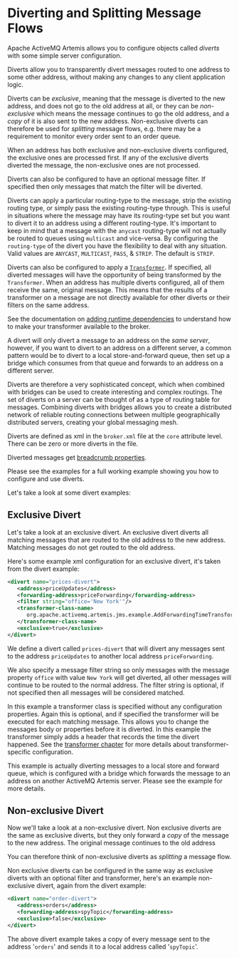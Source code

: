 # Diverting and Splitting Message Flows

Apache ActiveMQ Artemis allows you to configure objects called *diverts* with some
simple server configuration.

Diverts allow you to transparently divert messages routed to one address
to some other address, without making any changes to any client
application logic.

Diverts can be *exclusive*, meaning that the message is diverted to the
new address, and does not go to the old address at all, or they can be
*non-exclusive* which means the message continues to go the old address,
and a *copy* of it is also sent to the new address. Non-exclusive
diverts can therefore be used for *splitting* message flows, e.g. there
may be a requirement to monitor every order sent to an order queue.

When an address has both exclusive and non-exclusive diverts configured,
the exclusive ones are processed first. If any of the exclusive diverts
diverted the message, the non-exclusive ones are not processed.

Diverts can also be configured to have an optional message filter. If
specified then only messages that match the filter will be diverted.

Diverts can apply a particular routing-type to the message, strip the
existing routing type, or simply pass the existing routing-type through.
This is useful in situations where the message may have its routing-type
set but you want to divert it to an address using a different routing-type.
It's important to keep in mind that a message with the `anycast`
routing-type will not actually be routed to queues using `multicast` and
vice-versa. By configuring the `routing-type` of the divert you have the
flexibility to deal with any situation. Valid values are `ANYCAST`,
`MULTICAST`, `PASS`, & `STRIP`. The default is `STRIP`.

Diverts can also be configured to apply a [`Transformer`](transformers.md).
If specified, all diverted messages will have the opportunity of being
transformed by the `Transformer`. When an address has multiple diverts
configured, all of them receive the same, original message. This means that
the results of a transformer on a message are not directly available for
other diverts or their filters on the same address.

See the documentation on [adding runtime dependencies](using-server.md) to 
understand how to make your transformer available to the broker.

A divert will only divert a message to an address on the *same server*,
however, if you want to divert to an address on a different server, a
common pattern would be to divert to a local store-and-forward queue,
then set up a bridge which consumes from that queue and forwards to an
address on a different server.

Diverts are therefore a very sophisticated concept, which when combined
with bridges can be used to create interesting and complex routings. The
set of diverts on a server can be thought of as a type of routing table
for messages. Combining diverts with bridges allows you to create a
distributed network of reliable routing connections between multiple
geographically distributed servers, creating your global messaging mesh.

Diverts are defined as xml in the `broker.xml` file at the `core` attribute level.
There can be zero or more diverts in the file.

Diverted messages get [breadcrumb properties](breadcrumbs.md).

Please see the examples for a full working example showing you how to
configure and use diverts.

Let's take a look at some divert examples:

## Exclusive Divert

Let's take a look at an exclusive divert. An exclusive divert diverts
all matching messages that are routed to the old address to the new
address. Matching messages do not get routed to the old address.

Here's some example xml configuration for an exclusive divert, it's
taken from the divert example:

```xml
<divert name="prices-divert">
   <address>priceUpdates</address>
   <forwarding-address>priceForwarding</forwarding-address>
   <filter string="office='New York'"/>
   <transformer-class-name>
      org.apache.activemq.artemis.jms.example.AddForwardingTimeTransformer
   </transformer-class-name>
   <exclusive>true</exclusive>
</divert>
```

We define a divert called `prices-divert` that will divert any
messages sent to the address `priceUpdates` to another local address 
`priceForwarding`.

We also specify a message filter string so only messages with the
message property `office` with value `New York` will get diverted, all
other messages will continue to be routed to the normal address. The
filter string is optional, if not specified then all messages will be
considered matched.

In this example a transformer class is specified without any configuration
properties. Again this is optional, and if specified the transformer will
be executed for each matching message. This allows you to change the
messages body or properties before it is diverted. In this example the
transformer simply adds a header that records the time the divert happened.
See the [transformer chapter](transformers.md) for more details about
transformer-specific configuration.

This example is actually diverting messages to a local store and forward
queue, which is configured with a bridge which forwards the message to
an address on another ActiveMQ Artemis server. Please see the example for
more details.

## Non-exclusive Divert

Now we'll take a look at a non-exclusive divert. Non exclusive diverts
are the same as exclusive diverts, but they only forward a *copy* of the
message to the new address. The original message continues to the old
address

You can therefore think of non-exclusive diverts as *splitting* a
message flow.

Non exclusive diverts can be configured in the same way as exclusive
diverts with an optional filter and transformer, here's an example
non-exclusive divert, again from the divert example:

```xml
<divert name="order-divert">
   <address>orders</address>
   <forwarding-address>spyTopic</forwarding-address>
   <exclusive>false</exclusive>
</divert>
```

The above divert example takes a copy of every message sent to the
address '`orders`' and sends it to a local address called
'`spyTopic`'.
